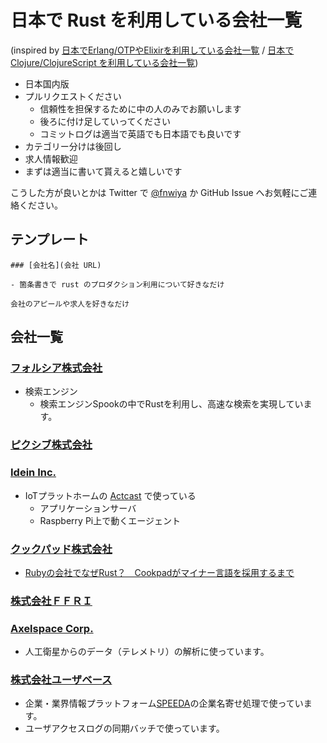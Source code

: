 # 日本で Rust を利用している会社一覧

(inspired by [日本でErlang/OTPやElixirを利用している会社一覧](https://github.com/voluntas/japanese-erlang-elixir-companies) / [日本で Clojure/ClojureScript を利用している会社一覧](https://github.com/athos/japanese-clojure-companies))

- 日本国内版
- プルリクエストください
    - 信頼性を担保するために中の人のみでお願いします
    - 後ろに付け足していってください
    - コミットログは適当で英語でも日本語でも良いです
- カテゴリー分けは後回し
- 求人情報歓迎
- まずは適当に書いて貰えると嬉しいです

こうした方が良いとかは Twitter で [@fnwiya](https://twitter.com/fnwiya) か GitHub Issue へお気軽にご連絡ください。

## テンプレート

```
### [会社名](会社 URL)

- 箇条書きで rust のプロダクション利用について好きなだけ

会社のアピールや求人を好きなだけ
```

## 会社一覧

### [フォルシア株式会社](https://www.forcia.com/)

- 検索エンジン
  - 検索エンジンSpookの中でRustを利用し、高速な検索を実現しています。

### [ピクシブ株式会社](https://www.pixiv.co.jp/)

### [Idein Inc.](https://idein.jp/)

- IoTプラットホームの [Actcast](https://actcast.io) で使っている
  - アプリケーションサーバ
  - Raspberry Pi上で動くエージェント

### [クックパッド株式会社](https://info.cookpad.com/)
- [Rubyの会社でなぜRust？　Cookpadがマイナー言語を採用するまで](https://logmi.jp/282807)

### [株式会社ＦＦＲＩ](https://www.ffri.jp/)

### [Axelspace Corp.](https://www.axelspace.com/)
- 人工衛星からのデータ（テレメトリ）の解析に使っています。

### [株式会社ユーザベース](https://www.uzabase.com/)
- 企業・業界情報プラットフォーム[SPEEDA](https://jp.ub-speeda.com/)の企業名寄せ処理で使っています。
- ユーザアクセスログの同期バッチで使っています。
